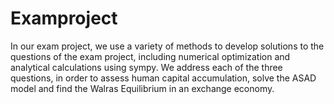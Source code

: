 # Examproject

In our exam project, we use a variety of methods to develop solutions  to the questions of the exam project, including numerical optimization and analytical calculations using sympy. We address each of the three questions, in order to assess human capital accumulation, solve the ASAD model and find the Walras Equilibrium in an exchange economy. 
